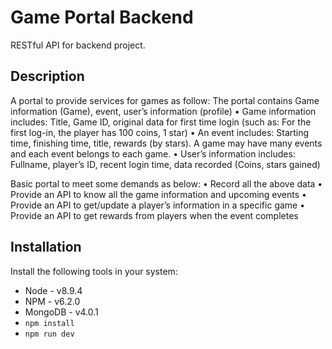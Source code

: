 # Game Portal Backend
 
RESTful API for backend project.

## Description

A portal to provide services for games as follow:
The portal contains Game information (Game), event, user’s information (profile)
• Game information includes: Title, Game ID, original data for first time login (such as: For the first
log-in, the player has 100 coins, 1 star)
• An event includes: Starting time, finishing time, title, rewards (by stars). A game may have many
events and each event belongs to each game.
• User’s information includes: Fullname, player’s ID, recent login time, data recorded (Coins, stars
gained)

Basic portal to meet some demands as below:
• Record all the above data
• Provide an API to know all the game information and upcoming events
• Provide an API to get/update a player’s information in a specific game
• Provide an API to get rewards from players when the event completes

## Installation

Install the following tools in your system:

* Node - v8.9.4
* NPM - v6.2.0
* MongoDB - v4.0.1
* `npm install`
* `npm run dev`

